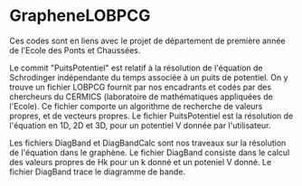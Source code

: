# GrapheneLOBPCG

Ces codes sont en liens avec le projet de département de première année de l'Ecole des Ponts et Chaussées.

Le commit "PuitsPotentiel" est relatif à la résolution de l'équation de Schrodinger indépendante du temps associée à un puits de potentiel. On y trouve un fichier LOBPCG
fournit par nos encadrants et codés par des chercheurs du CERMICS (laboratoire de mathématiques appliquées de l'Ecole). Ce fichier comporte un algorithme de recherche de
valeurs propres, et de vecteurs propres. Le fichier PuitsPotentiel est la résolution de l'équation en 1D, 2D et 3D, pour un potentiel V donnée par l'utilisateur.

Les fichiers DiagBand et DiagBandCalc sont nos traveaux sur la résolution de l'équation dans le graphène. Le fichier DiagBand consiste dans le calcul des valeurs propres de Hk pour un k donné et un poteniel V donné.
Le fichier DiagBand trace le diagramme de bande. 
